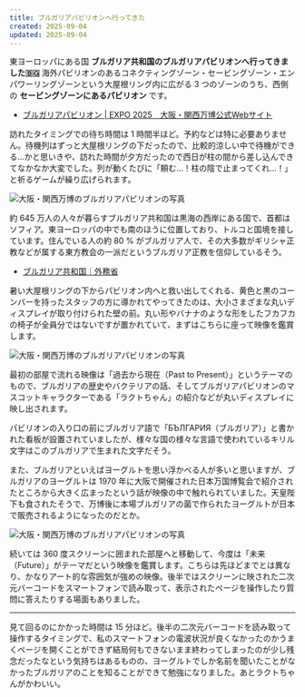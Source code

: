 ```yaml
---
title: ブルガリアパビリオンへ行ってきた
created: 2025-09-04
updated: 2025-09-04
---
```


東ヨーロッパにある国 **ブルガリア共和国のブルガリアパビリオンへ行ってきました🇧🇬** 海外パビリオンのあるコネクティングゾーン・セービングゾーン・エンパワーリングゾーンという大屋根リング内に広がる 3 つのゾーンのうち、西側の **セービングゾーンにあるパビリオン** です。

- [ブルガリアパビリオン | EXPO 2025　大阪・関西万博公式Webサイト](https://www.expo2025.or.jp/official-participant/bulgaria/)

訪れたタイミングでの待ち時間は 1 時間半ほど。予約などは特に必要ありません。待機列はずっと大屋根リングの下だったので、比較的涼しい中で待機ができる…かと思いきや、訪れた時間が夕方だったので西日が柱の間から差し込んできてなかなか大変でした。列が動くたびに「頼む…！柱の陰で止まってくれ…！」と祈るゲームが繰り広げられます。

![大阪・関西万博のブルガリアパビリオンの写真](69cd3ebb-a35e-4d1d-7f57-6c9d5dc1d200)

約 645 万人の人々が暮らすブルガリア共和国は黒海の西岸にある国で、首都はソフィア。東ヨーロッパの中でも南のほうに位置しており、トルコと国境を接しています。住んでいる人の約 80 % がブルガリア人で、その大多数がギリシャ正教などが属する東方教会の一派だというブルガリア正教を信仰しているそう。

- [ブルガリア共和国｜外務省](https://www.mofa.go.jp/mofaj/area/bulgaria/index.html)

暑い大屋根リングの下からパビリオン内へと救い出してくれる、黄色と黒のコーンバーを持ったスタッフの方に導かれてやってきたのは、大小さまざまな丸いディスプレイが取り付けられた壁の前。丸い形やバナナのような形をしたフカフカの椅子が全員分ではないですが置かれていて、まずはこちらに座って映像を鑑賞します。

![大阪・関西万博のブルガリアパビリオンの写真](b0e082f8-1046-4446-9eea-6d0dbf2d8600)

最初の部屋で流れる映像は「過去から現在（Past to Present）」というテーマのもので、ブルガリアの歴史やバクテリアの話、そしてブルガリアパビリオンのマスコットキャラクターである「ラクトちゃん」の紹介などが丸いディスプレイに映し出されます。

パビリオンの入り口の前にブルガリア語で「БЪЛГАРИЯ（ブルガリア）」と書かれた看板が設置されていましたが、様々な国の様々な言語で使われているキリル文字はこのブルガリアで生まれた文字だそう。

また、ブルガリアといえばヨーグルトを思い浮かべる人が多いと思いますが、ブルガリアのヨーグルトは 1970 年に大阪で開催された日本万国博覧会で紹介されたところから大きく広まったという話が映像の中で触れられていました。天皇陛下も食されたそうで、万博後に本場ブルガリアの菌で作られたヨーグルトが日本で販売されるようになったのだとか。

![大阪・関西万博のブルガリアパビリオンの写真](86b52838-48e5-46a3-7b52-9139a1628000)

続いては 360 度スクリーンに囲まれた部屋へと移動して、今度は「未来（Future）」がテーマだという映像を鑑賞します。こちらは先ほどまでとは異なり、かなりアート的な雰囲気が強めの映像。後半ではスクリーンに映された二次元バーコードをスマートフォンで読み取って、表示されたページを操作したり質問に答えたりする場面もありました。

---

見て回るのにかかった時間は 15 分ほど。後半の二次元バーコードを読み取って操作するタイミングで、私のスマートフォンの電波状況が良くなかったのかうまくページを開くことができず結局何もできないまま終わってしまったのが少し残念だったなという気持ちはあるものの、ヨーグルトでしか名前を聞いたことがなかったブルガリアのことを知ることができて勉強になりました。あとラクトちゃんがかわいい。
